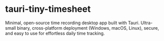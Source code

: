 # tauri-tiny-timesheet
Minimal, open-source time recording desktop app built with Tauri. Ultra-small binary, cross-platform deployment (Windows, macOS, Linux), secure, and easy to use for effortless daily time tracking.
